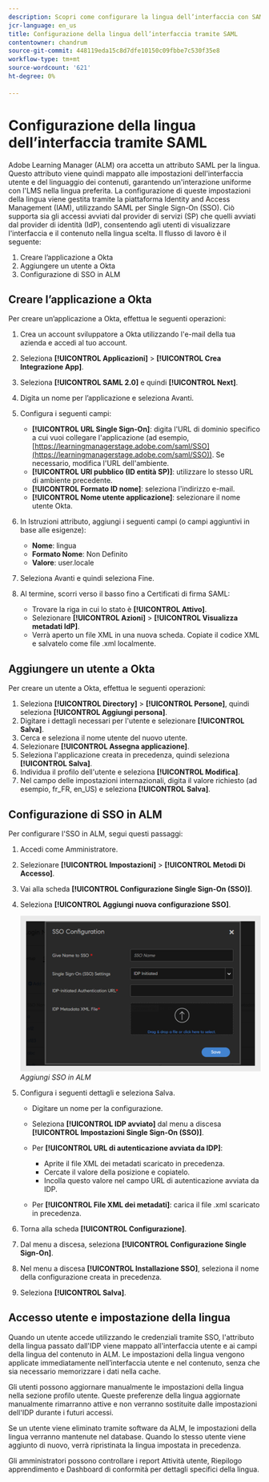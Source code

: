 ```yaml
---
description: Scopri come configurare la lingua dell’interfaccia con SAML
jcr-language: en_us
title: Configurazione della lingua dell’interfaccia tramite SAML
contentowner: chandrum
source-git-commit: 448119eda15c8d7dfe10150c09fbbe7c530f35e8
workflow-type: tm+mt
source-wordcount: '621'
ht-degree: 0%

---
```



# Configurazione della lingua dell’interfaccia tramite SAML

Adobe Learning Manager (ALM) ora accetta un attributo SAML per la lingua. Questo attributo viene quindi mappato alle impostazioni dell&#39;interfaccia utente e del linguaggio dei contenuti, garantendo un&#39;interazione uniforme con l&#39;LMS nella lingua preferita. La configurazione di queste impostazioni della lingua viene gestita tramite la piattaforma Identity and Access Management (IAM), utilizzando SAML per Single Sign-On (SSO). Ciò supporta sia gli accessi avviati dal provider di servizi (SP) che quelli avviati dal provider di identità (IdP), consentendo agli utenti di visualizzare l&#39;interfaccia e il contenuto nella lingua scelta. Il flusso di lavoro è il seguente:

1. Creare l’applicazione a Okta
2. Aggiungere un utente a Okta
3. Configurazione di SSO in ALM

## Creare l’applicazione a Okta

Per creare un’applicazione a Okta, effettua le seguenti operazioni:

1. Crea un account sviluppatore a Okta utilizzando l&#39;e-mail della tua azienda e accedi al tuo account.
2. Seleziona **[!UICONTROL Applicazioni]** > **[!UICONTROL Crea Integrazione App]**.
3. Seleziona **[!UICONTROL SAML 2.0]** e quindi **[!UICONTROL Next]**.
4. Digita un nome per l’applicazione e seleziona Avanti.
5. Configura i seguenti campi:

   * **[!UICONTROL URL Single Sign-On]**: digita l&#39;URL di dominio specifico a cui vuoi collegare l&#39;applicazione (ad esempio, [https://learningmanagerstage.adobe.com/saml/SSO](https://learningmanagerstage.adobe.com/saml/SSO)). Se necessario, modifica l&#39;URL dell&#39;ambiente.
   * **[!UICONTROL URI pubblico (ID entità SP)]**: utilizzare lo stesso URL di ambiente precedente.
   * **[!UICONTROL Formato ID nome]**: seleziona l&#39;indirizzo e-mail.
   * **[!UICONTROL Nome utente applicazione]**: selezionare il nome utente Okta.

6. In Istruzioni attributo, aggiungi i seguenti campi (o campi aggiuntivi in base alle esigenze):
   * **Nome**: lingua
   * **Formato Nome**: Non Definito
   * **Valore**: user.locale

7. Seleziona Avanti e quindi seleziona Fine.
8. Al termine, scorri verso il basso fino a Certificati di firma SAML:

   * Trovare la riga in cui lo stato è **[!UICONTROL Attivo]**.
   * Selezionare **[!UICONTROL Azioni]** > **[!UICONTROL Visualizza metadati IdP]**.
   * Verrà aperto un file XML in una nuova scheda. Copiate il codice XML e salvatelo come file .xml localmente.

## Aggiungere un utente a Okta

Per creare un utente a Okta, effettua le seguenti operazioni:

1. Seleziona **[!UICONTROL Directory]** > **[!UICONTROL Persone]**, quindi seleziona **[!UICONTROL Aggiungi persona]**.
2. Digitare i dettagli necessari per l&#39;utente e selezionare **[!UICONTROL Salva]**.
3. Cerca e seleziona il nome utente del nuovo utente.
4. Selezionare **[!UICONTROL Assegna applicazione]**.
5. Seleziona l&#39;applicazione creata in precedenza, quindi seleziona **[!UICONTROL Salva]**.
6. Individua il profilo dell&#39;utente e seleziona **[!UICONTROL Modifica]**.
7. Nel campo delle impostazioni internazionali, digita il valore richiesto (ad esempio, fr_FR, en_US) e seleziona **[!UICONTROL Salva]**.

## Configurazione di SSO in ALM

Per configurare l&#39;SSO in ALM, segui questi passaggi:

1. Accedi come Amministratore.
2. Selezionare **[!UICONTROL Impostazioni]** > **[!UICONTROL Metodi Di Accesso]**.
3. Vai alla scheda **[!UICONTROL Configurazione Single Sign-On (SSO)]**.
4. Seleziona **[!UICONTROL Aggiungi nuova configurazione SSO]**.

   ![](assets/sso-add.PNG)
   _Aggiungi SSO in ALM_

5. Configura i seguenti dettagli e seleziona Salva.
   * Digitare un nome per la configurazione.
   * Seleziona **[!UICONTROL IDP avviato]** dal menu a discesa **[!UICONTROL Impostazioni Single Sign-On (SSO)]**.
   * Per **[!UICONTROL URL di autenticazione avviata da IDP]**:

      * Aprite il file XML dei metadati scaricato in precedenza.
      * Cercate il valore della posizione e copiatelo.
      * Incolla questo valore nel campo URL di autenticazione avviata da IDP.

   * Per **[!UICONTROL File XML dei metadati]**: carica il file .xml scaricato in precedenza.

6. Torna alla scheda **[!UICONTROL Configurazione]**.
7. Dal menu a discesa, seleziona **[!UICONTROL Configurazione Single Sign-On]**.
8. Nel menu a discesa **[!UICONTROL Installazione SSO]**, seleziona il nome della configurazione creata in precedenza.
9. Seleziona **[!UICONTROL Salva]**.

## Accesso utente e impostazione della lingua

Quando un utente accede utilizzando le credenziali tramite SSO, l&#39;attributo della lingua passato dall&#39;IDP viene mappato all&#39;interfaccia utente e ai campi della lingua del contenuto in ALM. Le impostazioni della lingua vengono applicate immediatamente nell’interfaccia utente e nel contenuto, senza che sia necessario memorizzare i dati nella cache.

Gli utenti possono aggiornare manualmente le impostazioni della lingua nella sezione profilo utente. Queste preferenze della lingua aggiornate manualmente rimarranno attive e non verranno sostituite dalle impostazioni dell&#39;IDP durante i futuri accessi.

Se un utente viene eliminato tramite software da ALM, le impostazioni della lingua verranno mantenute nel database. Quando lo stesso utente viene aggiunto di nuovo, verrà ripristinata la lingua impostata in precedenza.

Gli amministratori possono controllare i report Attività utente, Riepilogo apprendimento e Dashboard di conformità per dettagli specifici della lingua.



